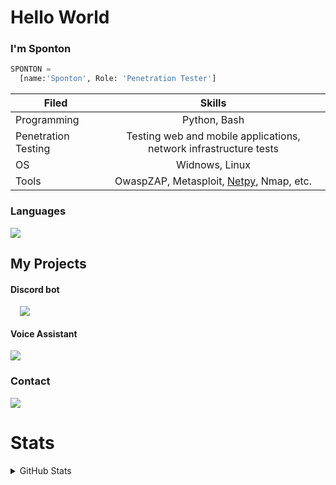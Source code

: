 # Hello World
<h3>I'm Sponton</h3>

```py
SPONTON = 
  [name:'Sponton', Role: 'Penetration Tester']
```

| Filed         | Skills              |
| ------------- |:-------------------:|
| Programming   | Python, Bash        |
| Penetration Testing | Testing web and mobile applications, network infrastructure tests|
| OS            | Widnows, Linux      |
| Tools         | OwaspZAP, Metasploit, [Netpy](https://github.com/Sponton1x/Netpy), Nmap, etc.|

<h3>Languages</h3>
<div>
  <img src="https://img.shields.io/badge/python-v.3.9-blue?style=for-the-badge&logo=appveyor" />
</div>


<h2>My Projects</h2>
<h4>Discord bot</h4>
<div style="margin:15px">
  <img href="https://github.com/Sponton1x/Discord.bot" src="https://github-readme-stats.vercel.app/api/pin?username=Sponton1x&repo=Discord.bot&title_color=1fbf27&icon_color=f9f9f9&text_color=9f9f9f&bg_color=151515"/>
</div>

<h4>Voice Assistant</h4>
<div>
  <img href="https://github.com/Sponton1x/Discord.bot" src="https://github-readme-stats.vercel.app/api/pin?username=Sponton1x&repo=Voice-Assistant&title_color=1fbf27&icon_color=f9f9f9&text_color=9f9f9f&bg_color=151515"/>
</div>

<h3>Contact</h3> 
<div>
  <img src="https://img.shields.io/badge/Discord-%235865F2.svg?style=for-the-badge&logo=discord&logoColor=white?style=for-the-badge&logo=appveyor" />
</div>

 # Stats
<details>
 <summary>GitHub Stats</summary>
 <br>
 <img align="left" alt="Sponton1x's GitHub Stats" src="https://github-readme-stats.vercel.app/api?username=Sponton1x&show_icons=true&hide_border=true&theme=radical" />
</details> <br>

